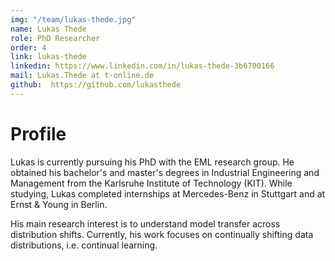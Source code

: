 ```yaml
---
img: "/team/lukas-thede.jpg"
name: Lukas Thede
role: PhD Researcher
order: 4
link: lukas-thede
linkedin: https://www.linkedin.com/in/lukas-thede-3b6700166
mail: Lukas.Thede at t-online.de
github:  https://github.com/lukasthede
---
```


# Profile
Lukas is currently pursuing his PhD with the EML research group. He obtained his bachelor's and master's degrees in Industrial Engineering and Management from the Karlsruhe Institute of Technology (KIT). While studying, Lukas completed internships at Mercedes-Benz in Stuttgart and at Ernst & Young in Berlin.

His main research interest is to understand model transfer across distribution shifts. Currently, his work focuses on continually shifting data distributions, i.e. continual learning.



